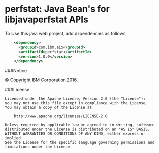 # perfstat: Java Bean's for libjavaperfstat APIs 

To Use this java web project, add dependencies as follows,

```xml
    <dependency>
      <groupId>com.ibm.aix</groupId>
      <artifactId>perfstat</artifactId>
      <version>1.0.0</version>
    </dependency>
```

###Notice

© Copyright IBM Corporation 2016.

###License

```
Licensed under the Apache License, Version 2.0 (the "License");
you may not use this file except in compliance with the License.
You may obtain a copy of the License at

    http://www.apache.org/licenses/LICENSE-2.0

Unless required by applicable law or agreed to in writing, software
distributed under the License is distributed on an "AS IS" BASIS,
WITHOUT WARRANTIES OR CONDITIONS OF ANY KIND, either express or implied.
See the License for the specific language governing permissions and
limitations under the License.
```

